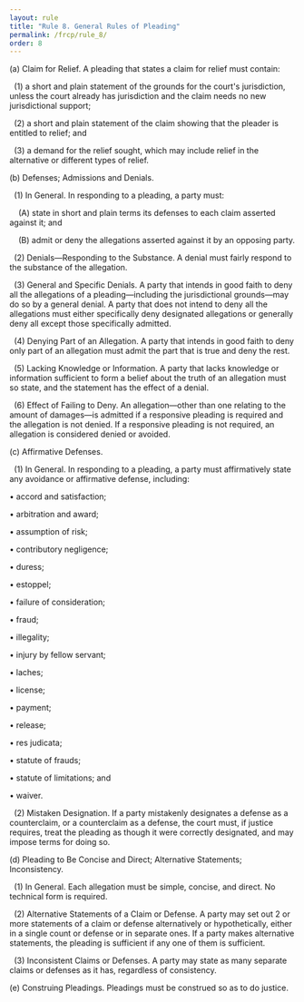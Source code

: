 ```yaml
---
layout: rule
title: "Rule 8. General Rules of Pleading"
permalink: /frcp/rule_8/
order: 8
---
```


(a) Claim for Relief. A pleading that states a claim for relief must contain:


&nbsp;&nbsp;(1) a short and plain statement of the grounds for the court's jurisdiction, unless the court already has jurisdiction and the claim needs no new jurisdictional support;


&nbsp;&nbsp;(2) a short and plain statement of the claim showing that the pleader is entitled to relief; and


&nbsp;&nbsp;(3) a demand for the relief sought, which may include relief in the alternative or different types of relief.


(b) Defenses; Admissions and Denials.


&nbsp;&nbsp;(1) In General. In responding to a pleading, a party must:


&nbsp;&nbsp;&nbsp;&nbsp;(A) state in short and plain terms its defenses to each claim asserted against it; and


&nbsp;&nbsp;&nbsp;&nbsp;(B) admit or deny the allegations asserted against it by an opposing party.


&nbsp;&nbsp;(2) Denials—Responding to the Substance. A denial must fairly respond to the substance of the allegation.


&nbsp;&nbsp;(3) General and Specific Denials. A party that intends in good faith to deny all the allegations of a pleading—including the jurisdictional grounds—may do so by a general denial. A party that does not intend to deny all the allegations must either specifically deny designated allegations or generally deny all except those specifically admitted.


&nbsp;&nbsp;(4) Denying Part of an Allegation. A party that intends in good faith to deny only part of an allegation must admit the part that is true and deny the rest.


&nbsp;&nbsp;(5) Lacking Knowledge or Information. A party that lacks knowledge or information sufficient to form a belief about the truth of an allegation must so state, and the statement has the effect of a denial.


&nbsp;&nbsp;(6) Effect of Failing to Deny. An allegation—other than one relating to the amount of damages—is admitted if a responsive pleading is required and the allegation is not denied. If a responsive pleading is not required, an allegation is considered denied or avoided.


(c) Affirmative Defenses.


&nbsp;&nbsp;(1) In General. In responding to a pleading, a party must affirmatively state any avoidance or affirmative defense, including:


• accord and satisfaction;


• arbitration and award;


• assumption of risk;


• contributory negligence;


• duress;


• estoppel;


• failure of consideration;


• fraud;


• illegality;


• injury by fellow servant;


• laches;


• license;


• payment;


• release;


• res judicata;


• statute of frauds;


• statute of limitations; and


• waiver.


&nbsp;&nbsp;(2) Mistaken Designation. If a party mistakenly designates a defense as a counterclaim, or a counterclaim as a defense, the court must, if justice requires, treat the pleading as though it were correctly designated, and may impose terms for doing so.


(d) Pleading to Be Concise and Direct; Alternative Statements; Inconsistency.


&nbsp;&nbsp;(1) In General. Each allegation must be simple, concise, and direct. No technical form is required.


&nbsp;&nbsp;(2) Alternative Statements of a Claim or Defense. A party may set out 2 or more statements of a claim or defense alternatively or hypothetically, either in a single count or defense or in separate ones. If a party makes alternative statements, the pleading is sufficient if any one of them is sufficient.


&nbsp;&nbsp;(3) Inconsistent Claims or Defenses. A party may state as many separate claims or defenses as it has, regardless of consistency.


(e) Construing Pleadings. Pleadings must be construed so as to do justice.
